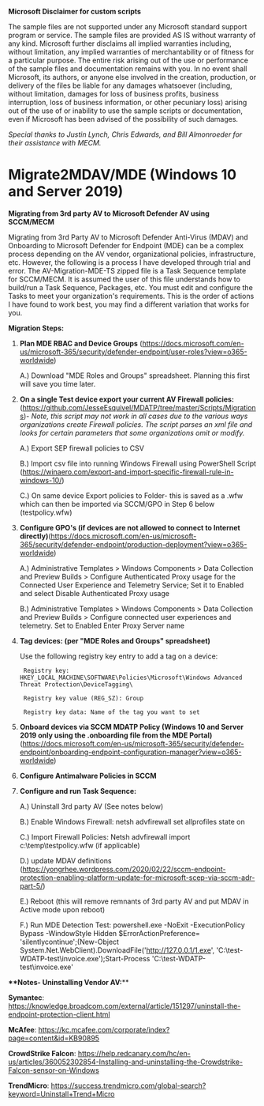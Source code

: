 
__Microsoft Disclaimer for custom scripts__

The sample files are not supported under any Microsoft standard support program or service. The sample files
 are provided AS IS without warranty of any kind. Microsoft further disclaims all implied warranties including, 
without limitation, any implied warranties of merchantability or of fitness for a particular purpose. The entire
 risk arising out of the use or performance of the sample files and documentation remains with you. In no event
 shall Microsoft, its authors, or anyone else involved in the creation, production, or delivery of the files be
liable for any damages whatsoever (including, without limitation, damages for loss of business profits, business
interruption, loss of business information, or other pecuniary loss) arising out of the use of or inability to 
use the sample scripts or documentation, even if Microsoft has been advised of the possibility of such damages.

*Special thanks to Justin Lynch, Chris Edwards, and Bill Almonroeder for their assistance with MECM.*




# Migrate2MDAV/MDE (Windows 10 and Server 2019)
__Migrating from 3rd party AV to Microsoft Defender AV using SCCM/MECM__

Migrating from 3rd Party AV to Microsoft Defender Anti-Virus (MDAV) and Onboarding to Microsoft Defender for Endpoint (MDE) can be a complex process depending on the AV vendor, organizational policies, infrastructure, etc. However, the following is a process I have developed through trial and error. The AV-Migration-MDE-TS zipped file is a Task Sequence template for SCCM/MECM. It is assumed the user of this file understands how to build/run a Task Sequence, Packages, etc. You must edit and configure the Tasks to meet your organization's requirements. This is the order of actions I have found to work best, you may find a different variation that works for you.

**Migration Steps:**

1. __Plan MDE RBAC and Device Groups__ (https://docs.microsoft.com/en-us/microsoft-365/security/defender-endpoint/user-roles?view=o365-worldwide)

	A.) Download "MDE Roles and Groups" spreadsheet. Planning this first will save you time later.

2. __On a single Test device export your current AV Firewall policies:__ (https://github.com/JesseEsquivel/MDATP/tree/master/Scripts/Migrations)- *Note, this script may not work in all cases due to the various ways organizations create Firewall policies. The script parses an xml file and looks for certain parameters that some organizations omit or modify.*

 	 A.) Export SEP firewall policies to CSV
	 
	 B.) Import csv file into running Windows Firewall using PowerShell Script (https://winaero.com/export-and-import-specific-firewall-rule-in-windows-10/)
	 
	 C.) On same device Export policies to Folder- this is saved as a .wfw which can then be imported via SCCM/GPO in Step 6 below (testpolicy.wfw)
	 
	
3. __Configure GPO's (if devices are not allowed to connect to Internet directly)__(https://docs.microsoft.com/en-us/microsoft-365/security/defender-endpoint/production-deployment?view=o365-worldwide)

    A.) Administrative Templates > Windows Components > Data Collection and Preview Builds > Configure Authenticated Proxy usage for the Connected User Experience and Telemetry Service; Set it to Enabled and select Disable Authenticated Proxy usage

    B.) Administrative Templates > Windows Components > Data Collection and Preview Builds > Configure connected user experiences and telemetry.
		Set to Enabled
		Enter Proxy Server name

4. __Tag devices: (per "MDE Roles and Groups" spreadsheet)__
    
	Use the following registry key entry to add a tag on a device:
	
		Registry key: HKEY_LOCAL_MACHINE\SOFTWARE\Policies\Microsoft\Windows Advanced Threat Protection\DeviceTagging\
	
		Registry key value (REG_SZ): Group
	
		Registry key data: Name of the tag you want to set

5. __Onboard devices via SCCM MDATP Policy (Windows 10 and Server 2019 only using the .onboarding file from the MDE Portal)__(https://docs.microsoft.com/en-us/microsoft-365/security/defender-endpoint/onboarding-endpoint-configuration-manager?view=o365-worldwide)
   
6. __Configure Antimalware Policies in SCCM__

7. __Configure and run Task Sequence:__

	A.) Uninstall 3rd party AV (See notes below)
	
	B.) Enable Windows Firewall: netsh advfirewall set allprofiles state on
	
	C.) Import Firewall Policies: Netsh advfirewall import c:\temp\testpolicy.wfw (if applicable)
	
	D.) update MDAV definitions (https://yongrhee.wordpress.com/2020/02/22/sccm-endpoint-protection-enabling-platform-update-for-microsoft-scep-via-sccm-adr-part-5/)
	
	E.) Reboot (this will remove remnants of 3rd party AV and put MDAV in Active mode upon reboot)
	
	F.) Run MDE Detection Test:
		powershell.exe -NoExit -ExecutionPolicy Bypass -WindowStyle Hidden $ErrorActionPreference= 'silentlycontinue';(New-Object System.Net.WebClient).DownloadFile('http://127.0.0.1/1.exe', 'C:\\test-WDATP-test\\invoice.exe');Start-Process 'C:\\test-WDATP-test\\invoice.exe'
		



__**Notes- Uninstalling Vendor AV:__**

**Symantec**: https://knowledge.broadcom.com/external/article/151297/uninstall-the-endpoint-protection-client.html

**McAfee**: https://kc.mcafee.com/corporate/index?page=content&id=KB90895

**CrowdStrike Falcon**: https://help.redcanary.com/hc/en-us/articles/360052302854-Installing-and-uninstalling-the-Crowdstrike-Falcon-sensor-on-Windows

**TrendMicro**: https://success.trendmicro.com/global-search?keyword=Uninstall+Trend+Micro



